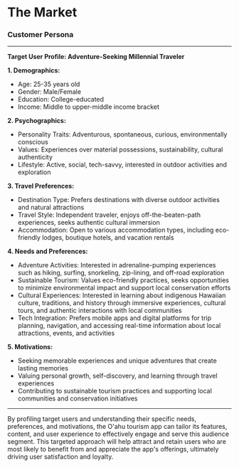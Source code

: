 # The Market

### Customer Persona

---

**Target User Profile: Adventure-Seeking Millennial Traveler**

**1. Demographics:**

- Age: 25-35 years old
- Gender: Male/Female
- Education: College-educated
- Income: Middle to upper-middle income bracket

**2. Psychographics:**

- Personality Traits: Adventurous, spontaneous, curious, environmentally conscious
- Values: Experiences over material possessions, sustainability, cultural authenticity
- Lifestyle: Active, social, tech-savvy, interested in outdoor activities and exploration

**3. Travel Preferences:**

- Destination Type: Prefers destinations with diverse outdoor activities and natural attractions
- Travel Style: Independent traveler, enjoys off-the-beaten-path experiences, seeks authentic cultural immersion
- Accommodation: Open to various accommodation types, including eco-friendly lodges, boutique hotels, and vacation rentals

**4. Needs and Preferences:**

- Adventure Activities: Interested in adrenaline-pumping experiences such as hiking, surfing, snorkeling, zip-lining, and off-road exploration
- Sustainable Tourism: Values eco-friendly practices, seeks opportunities to minimize environmental impact and support local conservation efforts
- Cultural Experiences: Interested in learning about indigenous Hawaiian culture, traditions, and history through immersive experiences, cultural tours, and authentic interactions with local communities
- Tech Integration: Prefers mobile apps and digital platforms for trip planning, navigation, and accessing real-time information about local attractions, events, and activities

**5. Motivations:**

- Seeking memorable experiences and unique adventures that create lasting memories
- Valuing personal growth, self-discovery, and learning through travel experiences
- Contributing to sustainable tourism practices and supporting local communities and conservation initiatives

---

By profiling target users and understanding their specific needs, preferences, and motivations, the O'ahu tourism app can tailor its features, content, and user experience to effectively engage and serve this audience segment. This targeted approach will help attract and retain users who are most likely to benefit from and appreciate the app's offerings, ultimately driving user satisfaction and loyalty.
